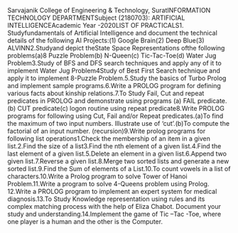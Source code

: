 
Sarvajanik College of Engineering & Technology, SuratINFORMATION TECHNOLOGY DEPARTMENTSubject (2180703): ARTIFICIAL INTELLIGENCEAcademic Year -2020LIST OF PRACTICALS1. Studyfundamentals of Artificial Intelligence and document the technical details of the following AI Projects:(1) Google Brain(2) Deep Blue(3) ALVINN2.Studyand depict theState Space Representations ofthe following problems(a)8 Puzzle Problem(b) N-Queen(c) Tic-Tac-Toe(d) Water Jug Problem3.Study of BFS and DFS search techniques and apply any of it to implement Water Jug Problem4Study of Best First Search technique and apply it to implement 8-Puzzle Problem.5.Study the basics of Turbo Prolog and implement sample programs.6.Write a PROLOG program for defining various facts about kinship relations.7.To Study Fail, Cut and repeat predicates in PROLOG and demonstrate using programs (a) FAIL predicate.(b) CUT predicate(c) logon routine using repeat predicate8.Write PROLOG programs for following using Cut, Fail and/or Repeat predicates.(a)To find the maximum of two input numbers. Illustrate use of ‘cut’.(b)To compute the factorial of an input number. (recursion)9.Write prolog programs for following list operations1.Check the membership of an item in a given list.2.Find the size of a list3.Find the nth element of a given list.4.Find the last element of a given list.5.Delete an element in a given list.6.Append two given list.7.Reverse a given list.8.Merge two sorted lists and generate a new sorted list.9.Find the Sum of elements of a List.10.To count vowels in a list of characters.10.Write a Prolog program to solve Tower of Hanoi Problem.11.Write a program to solve 4-Queens problem using Prolog. 12.Write a PROLOG program to implement an expert system for medical diagnosis.13.To Study Knowledge representation using rules and its complex matching process with the help of Eliza Chabot. Document your study and understanding.14.Implement the game of Tic –Tac -Toe, where one player is a human and the other is the Computer.
